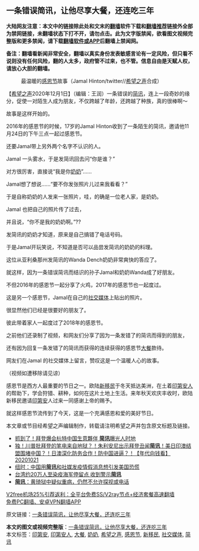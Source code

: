  <h2>一条错误简讯，让他尽享大餐，还连吃三年</h2> <p class="notice"><b>大陆网友注意：本文中的链接除此处和文末的<a href="https://github.com/bannedbook/fanqiang" >翻墙</a>软件下载和<a href="https://github.com/killgcd/justmysocks/blob/master/README.md">翻墙推荐</a>链接外全部为禁网链接，未翻墙状态下打不开，请勿点击。此为文字版禁闻，欲看图文视频完整版和更多禁闻，请下载<a href="https://github.com/bannedbook/fanqiang">翻墙软件或APP</a>后翻墙上禁闻网。</p><p>备注：翻墙看新闻非常安全，翻墙以真实身份发表敏感言论有一定风险，但只看不说则没有任何风险，翻的人太多，政府管不过来，也不管。信息自由是天赋人权，请放心大胆的翻墙。</b></p>  <div class="entry"> <figure><figcaption>最温暖的<a href="https://www.bannedbook.org/bnews/tag/%e6%84%9f%e6%81%a9%e8%8a%82/" class="st_tag internal_tag" rel="tag" title="标签 感恩节 下的日志">感恩节</a>故事（Jamal Hinton/twitter//<a href="https://www.bannedbook.org/bnews/tag/%e5%b8%8c%e6%9c%9b%e4%b9%8b%e5%a3%b0/" class="st_tag internal_tag" rel="tag" title="标签 希望之声 下的日志">希望之声</a>合成）</figcaption></figure> <p>【<span class='wp_keywordlink_affiliate'><a href="https://www.soundofhope.org" title="希望之声" target="_blank">希望之声</a></span>2020年12月1日】（编辑：王润）一条错误的<a href="https://www.bannedbook.org/bnews/tag/%E7%AE%80%E8%AE%AF/" class="st_tag internal_tag" rel="tag" title="标签 简讯 下的日志">简讯</a>，连上一段奇妙的缘分，促使一对陌生人成为朋友，不仅跨越了年龄，还跨越了种族，真的很棒啊～</p> <p>故事是这样开始的。</p> <p>2016年的感恩节的时候，17岁的Jamal Hinton收到了一条陌生的简讯，邀请他11月24日的下午三点一起过感恩节。</p> <p>还要Jamal带上另外两个名字不认识的人。</p> <p>Jamal 一头雾水，于是发简讯回去问“你是谁？”</p> <p>对方很厉害，直接说“我是你<a href="https://www.bannedbook.org/bnews/tag/%e5%a5%b6%e5%a5%b6/" class="st_tag internal_tag" rel="tag" title="标签 奶奶 下的日志">奶奶</a>”……</p> <p>Jamal想了想说……“要不你发张照片儿过来我看看？”</p> <p>于是自称奶奶的人发来一张照片，哇，的确是一位老人家，是奶奶。</p> <p>Jamal 也把自己的照片传了过去，</p> <p>并且说，“你不是我的奶奶啊。”??</p>  <p>发简讯的奶奶才知道，原来是自己搞错了电话号码。</p> <p>于是Jamal开玩笑说，不知道是否可以品尝发简讯的奶奶的料理。</p> <p>这位从亚利桑那州发简讯的Wanda Dench奶奶非常爽快的答应了。</p> <p>就这样，因为一条错误简讯而结识的孙子Jamal和奶奶Wanda成了好朋友。</p> <p>不但2016年的感恩节一起分享了火鸡，2017年的感恩节也一起度过。</p> <p></p> <p>这是另一个感恩节，Jamal在自己的<a href="https://www.bannedbook.org/bnews/tag/%e7%a4%be%e4%ba%a4%e5%aa%92%e4%bd%93/" class="st_tag internal_tag" rel="tag" title="标签 社交媒体 下的日志">社交媒体</a>上贴出的照片。</p> <p></p> <p>很显然他们已经是很要好的朋友了。</p> <p>彼此带着家人一起度过了2018年的感恩节。</p>  <p>之前他们还录制了视频，和网友们分享了因为一条发错了的简讯而得到的朋友，</p> <p>还有因为回复一条发错了的简讯而获得的连续获得的感恩节<a href="https://www.bannedbook.org/bnews/tag/%E5%A4%A7%E9%A4%90/" class="st_tag internal_tag" rel="tag" title="标签 大餐 下的日志">大餐</a>款待。</p> <p></p> <p>网友们在Jamal 的社交媒体上留言，赞叹这是一个温暖人心的故事。</p> <p></p> <p>（视频如遭移除请见谅）</p> <p>感恩节是西方人最重要的节日之一。欧陆<a href="https://www.bannedbook.org/bnews/tag/%E6%96%B0%E7%A7%BB%E6%B0%91/" class="st_tag internal_tag" rel="tag" title="标签 新移民 下的日志">新移民</a>于冬天抵达美洲，在土着<a href="https://www.bannedbook.org/bnews/tag/%E5%8D%B0%E7%AC%AC%E5%AE%89%E4%BA%BA/" class="st_tag internal_tag" rel="tag" title="标签 印第安人 下的日志">印第安人</a>的帮助下，学会狩猎、耕种，如何在这片土地上生活。来年秋天欢庆丰收时，欧陆新移民邀请<a href="https://www.bannedbook.org/bnews/tag/%E5%8D%B0%E7%AC%AC%E5%AE%89/" class="st_tag internal_tag" rel="tag" title="标签 印第安 下的日志">印第安</a>人过来一同感谢上帝的赐予。</p> <p>就这样感恩节流传到了今天，这是一个充满感恩和爱的美好节日。</p> <p>本文章或节目经希望之声编辑制作，转载请注明希望之声并包含原文标题及链接。</p> <ul class='op-related-articles' title='相关阅读'> <li><a href='https://www.bannedbook.org/bnews/topimagenews/20201023/1418753.html' target='_blank'>抓到了！拜登爆会杭特中国生意夥伴 <b>简讯</b>曝光人时地</a></li> <li><a href='https://www.bannedbook.org/bnews/taiwannews/20201021/1417879.html' target='_blank'>独！川普批拜登的笔电来自地狱？！朱利安尼出示拜登丑闻<b>简讯</b>！美日印澳结盟围堵中国？！日澳深化防务合作！防中国进逼？！【年代向钱看】20201021</a></li> <li><a href='https://www.bannedbook.org/bnews/baitai/20200423/1317955.html' target='_blank'>纽时：中国用<b>简讯</b>和社媒发疫情假消息想引发美国恐慌</a></li> <li><a href='https://www.bannedbook.org/bnews/cbnews/20200422/1317201.html' target='_blank'>台湾约20万人至染疫海军停留点 收到警示<b>简讯</b></a></li> <li><a href='https://www.bannedbook.org/bnews/baitai/20200421/1316762.html' target='_blank'><b>简讯</b>：黄琦狱中疑似重病，仍然不允许探视或电话</a></li> </ul> <p class="texttj"> <a href="https://github.com/bannedbook/fanqiang/wiki/V2ray%E6%9C%BA%E5%9C%BA" target="_blank">V2free机场25%引荐返利：全平台免费SS/V2ray节点+经济套餐高速翻墙</a><br/> <a href="https://github.com/bannedbook/fanqiang/wiki/%E7%A6%81%E9%97%BB%E7%BD%91%E5%AE%89%E5%8D%93%E7%BF%BB%E5%A2%99%E6%96%B0%E9%97%BBAPP" target="_blank">免费PC翻墙、安卓VPN翻墙APP</a></p><p>原文链接：<a class="src_link"  href="https://www.soundofhope.org/post/271229" target="_blank">一条错误简讯，让他尽享大餐，还连吃三年</a></p> <a name='sharetosocial'></a>       <div><b>本文的图文或视频完整版</b>：<a href='https://www.bannedbook.org/bnews/comments/20201202/1440664.html'>一条错误简讯，让他尽享大餐，还连吃三年</a></div>  </div><!--END ENTRY--> <div class="postfooter"> <div>本文标签：<a href="https://www.bannedbook.org/bnews/tag/%E5%8D%B0%E7%AC%AC%E5%AE%89/" rel="tag">印第安</a>, <a href="https://www.bannedbook.org/bnews/tag/%E5%8D%B0%E7%AC%AC%E5%AE%89%E4%BA%BA/" rel="tag">印第安人</a>, <a href="https://www.bannedbook.org/bnews/tag/%E5%A4%A7%E9%A4%90/" rel="tag">大餐</a>, <a href="https://www.bannedbook.org/bnews/tag/%e5%a5%b6%e5%a5%b6/" rel="tag">奶奶</a>, <a href="https://www.bannedbook.org/bnews/tag/%e5%b8%8c%e6%9c%9b%e4%b9%8b%e5%a3%b0/" rel="tag">希望之声</a>, <a href="https://www.bannedbook.org/bnews/tag/%e6%84%9f%e6%81%a9%e8%8a%82/" rel="tag">感恩节</a>, <a href="https://www.bannedbook.org/bnews/tag/%E6%96%B0%E7%A7%BB%E6%B0%91/" rel="tag">新移民</a>, <a href="https://www.bannedbook.org/bnews/tag/%e7%a4%be%e4%ba%a4%e5%aa%92%e4%bd%93/" rel="tag">社交媒体</a>, <a href="https://www.bannedbook.org/bnews/tag/%E7%AE%80%E8%AE%AF/" rel="tag">简讯</a></div>  </div><!--END POSTFOOTER--> 